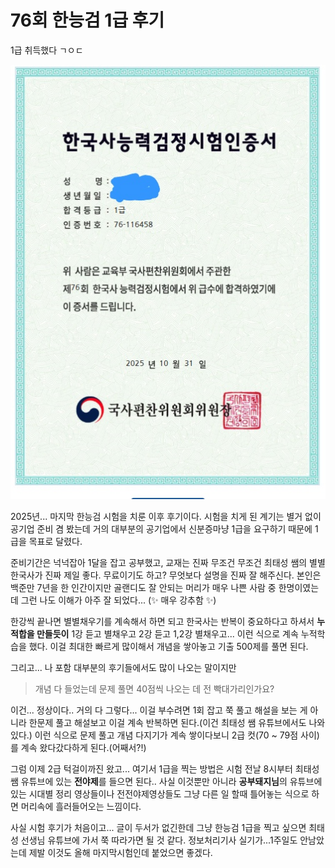 # 76회 한능검 1급 후기

1급 취득했다 ㄱㅇㄷ

<div align="center">

![한능검 인증 사진](image-1.png)

</div>
2025년... 마지막 한능검 시험을 치룬 이후 후기이다.
시험을 치게 된 계기는 별거 없이 공기업 준비 겸 봤는데 거의 대부분의 공기업에서 신분증마냥 1급을 요구하기 때문에 1급을 목표로 달렸다.

준비기간은 넉넉잡아 1달을 잡고 공부했고, 교재는 진짜 무조건 무조건 최태성 쌤의 별별한국사가 진짜 제일 좋다.
무료이기도 하고? 무엇보다 설명을 진짜 잘 해주신다. 본인은 백준만 7년을 한 인간이지만 골랜디도 잘 안되는 머리가 매우 나쁜 사람 중 한명이였는데 그런 나도 이해가 아주 잘 되었다...
(✨ 매우 강추함 ✨)

한강씩 끝나면 별별채우기를 계속해서 하면 되고 한국사는 반복이 중요하다고 하셔서 **누적합을 만들듯이** 1강 듣고 별채우고 2강 듣고 1,2강 별채우고... 이런 식으로 계속 누적학습을 했다.
이걸 최대한 빠르게 많이해서 개념을 쌓아놓고 기출 500제를 풀면 된다.

그리고... 나 포함 대부분의 후기들에서도 많이 나오는 말이지만

> 개념 다 들었는데 문제 풀면 40점씩 나오는 데 전 빡대가리인가요?

이건... 정상이다.. 거의 다 그렇다...
이걸 부수려면 1회 잡고 쭉 풀고 해설을 보는 게 아니라 한문제 풀고 해설보고 이걸 계속 반복하면 된다.(이건 최태성 쌤 유튜브에서도 나와있다.)
이런 식으로 문제 풀고 개념 다지기가 계속 쌓이다보니 2급 컷(70 ~ 79점 사이)를 계속 왔다갔다하게 된다.(어째서?!)

그럼 이제 2급 턱걸이까진 왔고... 여기서 1급을 찍는 방법은 시험 전날 8시부터 최태성 쌤 유튜브에 있는 **전야제**를 들으면 된다.. 사실 이것뿐만 아니라 **공부돼지님**의 유튜브에 있는 시대별 정리 영상들이나 전전야제영상들도 그냥 다른 일 할때 틀어놓는 식으로 하면 머리속에 흘러들어오는 느낌이다.

사실 시험 후기가 처음이고... 글이 두서가 없긴한데 그냥 한능검 1급을 찍고 싶으면 최태성 선생님 유튜브에 가서 쭉 따라가면 될 것 같다.
정보처리기사 실기가...1주일도 안남았는데 제발 이것도 올해 마지막시험인데 붙었으면 좋겠다.
